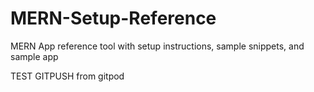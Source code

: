 # MERN-Setup-Reference
MERN App reference tool with setup instructions, sample snippets, and sample app


TEST GITPUSH from gitpod